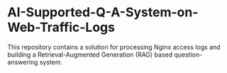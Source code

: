 # AI-Supported-Q-A-System-on-Web-Traffic-Logs
This repository contains a  solution for processing Nginx access logs and building a Retrieval-Augmented Generation (RAG) based question-answering system.
